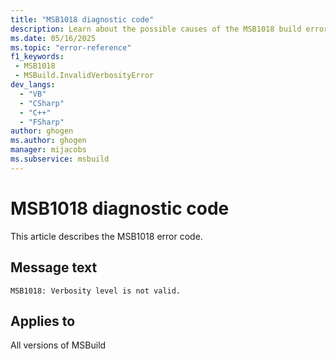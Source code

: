 ```yaml
---
title: "MSB1018 diagnostic code"
description: Learn about the possible causes of the MSB1018 build error, and get troubleshooting tips.
ms.date: 05/16/2025
ms.topic: "error-reference"
f1_keywords:
 - MSB1018
 - MSBuild.InvalidVerbosityError
dev_langs:
  - "VB"
  - "CSharp"
  - "C++"
  - "FSharp"
author: ghogen
ms.author: ghogen
manager: mijacobs
ms.subservice: msbuild
---
```


# MSB1018 diagnostic code

<!-- :::ErrorDefinitionDescription::: -->
<!-- :::editable-content name="introDescription"::: -->
This article describes the MSB1018 error code.
<!-- :::editable-content-end::: -->

## Message text

<!-- :::editable-content name="messageText"::: -->
`MSB1018: Verbosity level is not valid.`
<!-- :::editable-content-end::: -->
<!-- MSB1018: Verbosity level is not valid. -->

<!-- :::editable-content name="postOutputDescription"::: -->
<!--
{StrBegin="MSBUILD : error MSB1018: "}UE: This message does not need in-line parameters because the exception takes care of displaying the invalid arg.
      This error is shown when a user specifies an unknown verbosity level e.g. "msbuild -verbosity:foo". The only valid verbosities
      (and their short forms) are: q[uiet], m[inimal], n[ormal], d[etailed], diag[nostic].
      LOCALIZATION: The prefix "MSBUILD : error MSBxxxx:" should not be localized.
-->
<!-- :::editable-content-end::: -->
<!-- :::ErrorDefinitionDescription-end::: -->

## Applies to

All versions of MSBuild
